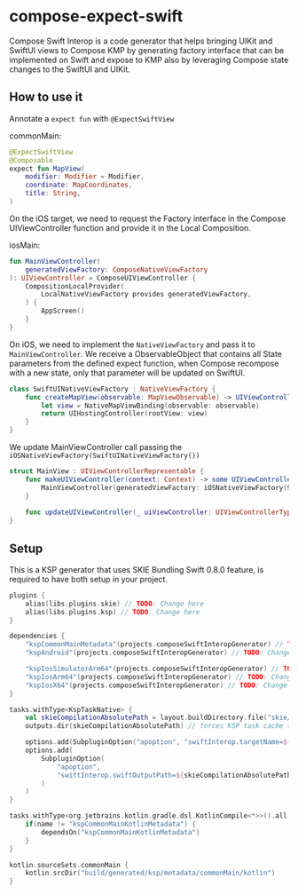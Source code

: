 # compose-expect-swift

Compose Swift Interop is a code generator that helps bringing UIKit and SwiftUI views to Compose KMP
by generating factory interface that can be implemented on Swift and expose to KMP also by leveraging
Compose state changes to the SwiftUI and UIKit.

## How to use it

Annotate a `expect fun` with `@ExpectSwiftView`

commonMain:
```kotlin
@ExpectSwiftView
@Composable
expect fun MapView(
    modifier: Modifier = Modifier,
    coordinate: MapCoordinates,
    title: String,
)
```

On the iOS target, we need to request the Factory interface in the Compose UIViewController function
and provide it in the Local Composition.

iosMain:
```kotlin
fun MainViewController(
    generatedViewFactory: ComposeNativeViewFactory
): UIViewController = ComposeUIViewController {
    CompositionLocalProvider(
        LocalNativeViewFactory provides generatedViewFactory,
    ) {
        AppScreen()
    }
}
```

On iOS, we need to implement the `NativeViewFactory` and pass it to `MainViewController`.
We receive a ObservableObject that contains all State parameters from the defined expect function,
when Compose recompose with a new state, only that parameter will be updated on SwiftUI.

```swift
class SwiftUINativeViewFactory : NativeViewFactory {
    func createMapView(observable: MapViewObservable) -> UIViewController {
        let view = NativeMapViewBinding(observable: observable)
        return UIHostingController(rootView: view)
    }
}
```

We update MainViewController call passing the `iOSNativeViewFactory(SwiftUINativeViewFactory())`

```swift
struct MainView : UIViewControllerRepresentable {
    func makeUIViewController(context: Context) -> some UIViewController {
        MainViewController(generatedViewFactory: iOSNativeViewFactory(SwiftUINativeViewFactory()))
    }
    
    func updateUIViewController(_ uiViewController: UIViewControllerType, context: Context) {}
}
```

## Setup

This is a KSP generator that uses SKIE Bundling Swift 0.8.0 feature, is required to have both setup in
your project.

```kotlin
plugins {
    alias(libs.plugins.skie) // TODO: Change here
    alias(libs.plugins.ksp) // TODO: Change here
}
```

```kotlin
dependencies {
    "kspCommonMainMetadata"(projects.composeSwiftInteropGenerator) // TODO: Change here
    "kspAndroid"(projects.composeSwiftInteropGenerator) // TODO: Change here

    "kspIosSimulatorArm64"(projects.composeSwiftInteropGenerator) // TODO: Change here
    "kspIosArm64"(projects.composeSwiftInteropGenerator) // TODO: Change here
    "kspIosX64"(projects.composeSwiftInteropGenerator) // TODO: Change here
}

tasks.withType<KspTaskNative> {
    val skieCompilationAbsolutePath = layout.buildDirectory.file("skie/compilation/").get().asFile.absolutePath
    outputs.dir(skieCompilationAbsolutePath) // forces KSP task cache to sync with SKIE output folder

    options.add(SubpluginOption("apoption", "swiftInterop.targetName=${this.target}"))
    options.add(
        SubpluginOption(
            "apoption",
            "swiftInterop.swiftOutputPath=${skieCompilationAbsolutePath}"
        )
    )
}

tasks.withType<org.jetbrains.kotlin.gradle.dsl.KotlinCompile<*>>().all {
    if(name != "kspCommonMainKotlinMetadata") {
        dependsOn("kspCommonMainKotlinMetadata")
    }
}

kotlin.sourceSets.commonMain {
    kotlin.srcDir("build/generated/ksp/metadata/commonMain/kotlin")
}
```
